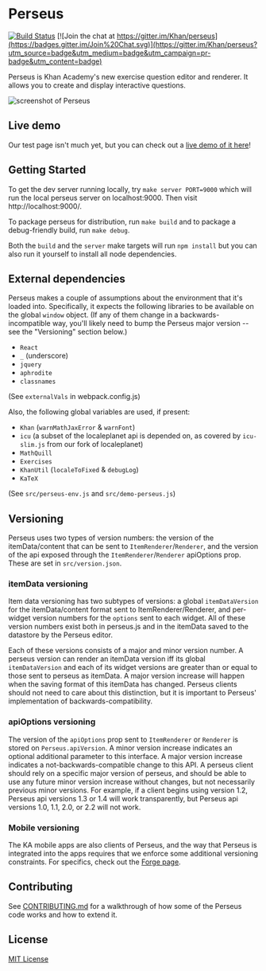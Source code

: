 # Perseus

[![Build Status](https://travis-ci.org/Khan/perseus.svg?branch=master)](https://travis-ci.org/Khan/perseus)
[![Join the chat at https://gitter.im/Khan/perseus](https://badges.gitter.im/Join%20Chat.svg)](https://gitter.im/Khan/perseus?utm_source=badge&utm_medium=badge&utm_campaign=pr-badge&utm_content=badge)

Perseus is Khan Academy's new exercise question editor and renderer. It allows
you to create and display interactive questions.

![screenshot of Perseus](https://s3.amazonaws.com/uploads.hipchat.com/6574/26709/TfZBRXV0nmRH64g/upload.png)

## Live demo

Our test page isn't much yet, but you can check out a
[live demo of it here](http://khan.github.io/perseus/)!

## Getting Started

To get the dev server running locally, try `make server PORT=9000`
which will run the local perseus server on localhost:9000.
Then visit http://localhost:9000/.

To package perseus for distribution, run `make build` and to package a debug-friendly build, run `make debug`.

Both the `build` and the `server` make targets will run `npm install` but you can also run it yourself to install all node dependencies.

## External dependencies

Perseus makes a couple of assumptions about the environment that it's loaded
into. Specifically, it expects the following libraries to be available on the
global `window` object. (If any of them change in a backwards-incompatible way,
you'll likely need to bump the Perseus major version -- see the "Versioning"
section below.)

- `React`
- `_` (underscore)
- `jquery`
- `aphrodite`
- `classnames`

(See `externalVals` in webpack.config.js)

Also, the following global variables are used, if present:

- `Khan` (`warnMathJaxError` & `warnFont`)
- `icu` (a subset of the localeplanet api is depended on, as covered by
  `icu-slim.js` from our fork of localeplanet)
- `MathQuill`
- `Exercises`
- `KhanUtil` (`localeToFixed` & `debugLog`)
- `KaTeX`

(See `src/perseus-env.js` and `src/demo-perseus.js`)

## Versioning

Perseus uses two types of version numbers: the version of the itemData/content
that can be sent to `ItemRenderer`/`Renderer`, and the version of the api
exposed through the `ItemRenderer`/`Renderer` apiOptions prop.  These
are set in `src/version.json`.

### itemData versioning

Item data versioning has two subtypes of versions: a global `itemDataVersion`
for the itemData/content format sent to ItemRenderer/Renderer, and per-widget
version numbers for the `options` sent to each widget. All of these version
numbers exist both in perseus.js and in the itemData saved to the datastore
by the Perseus editor.

Each of these versions consists of a major and minor version number.
A perseus version can render an itemData version iff its global
`itemDataVersion` and each of its widget versions are greater than or equal
to those sent to perseus as itemData. A major version increase will happen
when the saving format of this itemData has changed. Perseus clients should
not need to care about this distinction, but it is important to Perseus'
implementation of backwards-compatibility.

### apiOptions versioning

The version of the `apiOptions` prop sent to `ItemRenderer` or `Renderer`
is stored on `Perseus.apiVersion`. A minor version increase indicates an
optional additional parameter to this interface. A major version increase
indicates a not-backwards-compatible change to this API. A perseus client
should rely on a specific major version of perseus, and should be able to
use any future minor version increase without changes, but not necessarily
previous minor versions. For example, if a client begins using version 1.2,
Perseus api versions 1.3 or 1.4 will work transparently, but Perseus api
versions 1.0, 1.1, 2.0, or 2.2 will not work.

### Mobile versioning

The KA mobile apps are also clients of Perseus, and the way that Perseus is
integrated into the apps requires that we enforce some additional versioning
constraints. For specifics, check out the [Forge page](https://sites.google.com/a/khanacademy.org/forge/for-developers/perseus-versioning).

## Contributing

See [CONTRIBUTING.md](./CONTRIBUTING.md) for a walkthrough of how some
of the Perseus code works and how to extend it.

## License

[MIT License](http://opensource.org/licenses/MIT)
